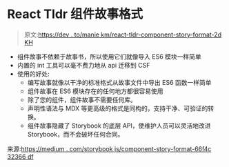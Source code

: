 # React Tldr 组件故事格式

> 原文:[https://dev . to/manie km/react-tldr-component-story-format-2d KH](https://dev.to/maniekm/react-tldr-component-story-format-2dkh)

*   组件故事不依赖于故事书，所以使用它们就像导入 ES6 模块一样简单
*   内置的 int 工具可以毫不费力地从 api 迁移到 CSF
*   使用的好处:
    *   编写故事就像以干净的标准格式从故事文件中导出 ES6 函数一样简单
    *   组件故事在 ES6 模块存在的任何地方都很容易使用
    *   除了您的组件，组件故事不需要任何库。
    *   声明性语法与 MDX 等更高级的格式是同构的，支持干净、可验证的转换。
    *   组件故事隐藏了 Storybook 的底层 API，使维护人员可以灵活地改进 Storybook，而不会破坏任何合同。

来源:[https://medium . com/storybook js/component-story-format-66f4c 32366 df](https://medium.com/storybookjs/component-story-format-66f4c32366df)